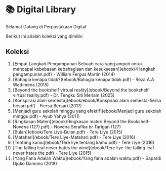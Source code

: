 # 📚 Digital Library

Selamat Datang di Perpustakaan Digital

Berikut ini adalah koleksi yang dimiliki

## Koleksi
1. [Empat Langkah Pengampunan Sebuah cara yang ampuh untuk mencapai kebebasan kebahagiaan dan kesuksesan](ebook/4 langkah pengampunan.pdf) - William Fergus Martin (2014)
2. [Bahagia kenapa tidak?](ebook/Bahagia kenapa tidak.pdf) - Reza A.A Wattimena (2015) 
3. [Beyond the bookshelf virtual reality](ebook/Beyond the bookshelf virtual reality.pdf) - Dr. Tengku Siti Meriam (2025)
4. [Konspirasi alam semesta](ebook/ebook/Konspirasi alam semesta-fiersa besari.pdf) - Fiersa Bersari (2017)
5. [Menjadi guru sekolah minggu yang efektif](ebook/Menjadi guru sekolah minggu.pdf) - Ayub Yahya (2011)
6. [Ringkasan Materi](ebook/Ringkasan materi Beyond the Bookshelf-Novena (127).pdf) - Novena Serafika br Tarigan (127)
7. [Bulan](ebook/Tere Liye-Bulan.pdf) - Tere Liye (2015)
8. [Matahari](ebook/Tere Liye-Matahari.pdf) - Tere Liye (2016)
9. [Tentang kamu](ebook/Tere liye tentang kamu.pdf) - Tere Liye (2016)
10. [The falling leaf never hates the wind](ebook/Tere liye-the falling leaf never hates the.pdf) - Tere Liye (2015)
11. [Yang Fana Adalah Waktu](ebook/Yang fana adalah waktu.pdf) - Sapardi Djoko Damono (2018)
